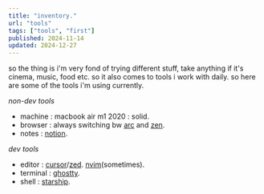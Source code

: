 ```yaml
---
title: "inventory."
url: "tools"
tags: ["tools", "first"]
published: 2024-11-14
updated: 2024-12-27
---
```


<div class=" flex flex-col font-normal">
<p class="pb-3"> so the thing is i'm very fond of trying different stuff, take anything if it's cinema, music, food etc. so it also comes to tools i work with daily. so here are some of the tools i'm using currently.</p>

<span class=""> _non-dev tools_ </span>

<ul class="pb-3">

<li><span class="font-semibold">machine</span> : macbook air m1 2020 : solid.</li>

<li> <span class="font-semibold">browser</span> : always switching bw <a target="_blank" href="https://arc.net/" class=" font-mono text-white ">arc</a> and <a href="https://zen-browser.app/" target="_blank" class="text-white font-mono  ">zen</a>.</li>

<li><span class="font-semibold">notes</span> : <a target="_blank" href="https://www.notion.so/" class=" text-white font-mono">notion</a>.</li>
</ul>

_dev tools_

<ul class="">

<li> <span class="font-semibold">editor</span> : <a href="https://cursor.com" target="_blank" class="text-white font-mono ">cursor</a>/<a href="https://zed.dev" target="_blank" class="text-[#2677FF]  font-mono ">zed</a>. <a href="https://neovim.io/" target="_blank" class="text-[#509947] font-mono ">nvim</a>(sometimes).</li>

<li class=""><span class="font-semibold">terminal</span> :  <a href="https://ghostty.org/" target="_blank" class="text-[#3551F3] font-mono ">ghostty</a>.</li>

<li><span class="font-semibold">shell</span> :  <a href="https://starship.rs" target="_blank" class="text-[#A90ABE] font-mono ">starship</a>.</li>
</ul>

</div>
